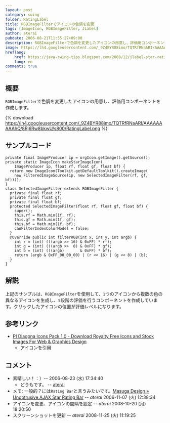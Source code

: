 ```yaml
---
layout: post
category: swing
folder: RatingLabel
title: RGBImageFilterでアイコンの色調を変更
tags: [ImageIcon, RGBImageFilter, JLabel]
author: aterai
pubdate: 2006-08-21T11:55:27+09:00
description: RGBImageFilterで色調を変更したアイコンの用意し、評価用コンポーネントを作成します。
image: https://lh4.googleusercontent.com/_9Z4BYR88imo/TQTRfRNaARI/AAAAAAAAAhQ/8Rj6Rw8bkwU/s800/RatingLabel.png
hreflang:
    href: https://java-swing-tips.blogspot.com/2008/12/jlabel-star-rating-bar.html
    lang: en
comments: true
---
```

## 概要
`RGBImageFilter`で色調を変更したアイコンの用意し、評価用コンポーネントを作成します。

{% download https://lh4.googleusercontent.com/_9Z4BYR88imo/TQTRfRNaARI/AAAAAAAAAhQ/8Rj6Rw8bkwU/s800/RatingLabel.png %}

## サンプルコード
<pre class="prettyprint"><code>private final ImageProducer ip = orgIcon.getImage().getSource();
private static ImageIcon makeStarImageIcon(
    ImageProducer ip, float rf, float gf, float bf) {
  return new ImageIcon(Toolkit.getDefaultToolkit().createImage(
    new FilteredImageSource(ip, new SelectedImageFilter(rf, gf, bf))));
}
class SelectedImageFilter extends RGBImageFilter {
  private final float rf;
  private final float gf;
  private final float bf;
  protected SelectedImageFilter(float rf, float gf, float bf) {
    super();
    this.rf = Math.min(1f, rf);
    this.gf = Math.min(1f, gf);
    this.bf = Math.min(1f, bf);
    canFilterIndexColorModel = false;
  }
  @Override public int filterRGB(int x, int y, int argb) {
    int r = (int) (((argb &gt;&gt; 16) &amp; 0xFF) * rf);
    int g = (int) (((argb &gt;&gt;  8) &amp; 0xFF) * gf);
    int b = (int) (((argb)       &amp; 0xFF) * bf);
    return (argb &amp; 0xFF_00_00_00) | (r &lt;&lt; 16) | (g &lt;&lt; 8) | (b);
  }
}
</code></pre>

## 解説
上記のサンプルは、`RGBImageFilter`を使用して、`1`つのアイコンから複数の色の異なるアイコンを生成し、`5`段階の評価を行うコンポーネントを作成しています。クリックしたアイコンの位置が評価レベルになります。

## 参考リンク
- [PI Diagona Icons Pack 1.0 - Download Royalty Free Icons and Stock Images For Web & Graphics Design](http://www.freeiconsdownload.com/Free_Downloads.asp?id=60)
    - アイコンを引用

<!-- dummy comment line for breaking list -->

## コメント
- 素晴しい！：）--  2006-08-23 (水) 17:34:40
    - どうもです。 -- [aterai](https://ateraimemo.com/aterai.html)
- メモ: 一般的？には`Rating Bar`と言うみたいです。[Masuga Design » Unobtrusive AJAX Star Rating Bar](http://www.masugadesign.com/the-lab/scripts/unobtrusive-ajax-star-rating-bar/) -- *aterai* 2006-11-07 (火) 12:38:34
- アイコンを変更、アイコンの間隔を設定 -- *aterai* 2008-10-20 (月) 18:20:50
- スクリーンショットを更新 -- *aterai* 2008-11-25 (火) 11:19:25

<!-- dummy comment line for breaking list -->
